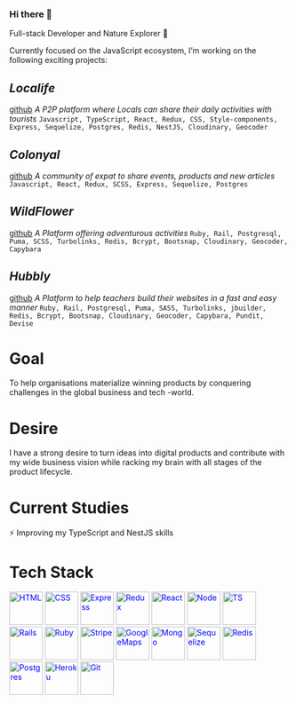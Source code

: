 ### Hi there 👋

<!--
**geuxor/geuxor** is a ✨ _special_ ✨ repository because its `README.md` (this file) appears on your GitHub profile.

Here are some ideas to get you started:

- 🔭 I’m currently working on ...
- 🌱 I’m currently learning ...
- 👯 I’m looking to collaborate on ...
- 🤔 I’m looking for help with ...
- 💬 Ask me about ...
- 📫 How to reach me: ...
- 😄 Pronouns: ...
- ⚡ Fun fact: ...
-->

Full-stack Developer and Nature Explorer 🌱

Currently focused on the JavaScript ecosystem, I’m working on the following exciting projects:

## _Localife_
[github](https://github.com/geuxor/local-life)
_A P2P platform where Locals can share their daily activities with tourists_
`Javascript, TypeScript, React, Redux, CSS, Style-components, Express, Sequelize, Postgres, Redis, NestJS, Cloudinary, Geocoder`

## _Colonyal_
[github](https://github.com/geuxor/colonyal)
_A community of expat to share events, products and new articles_
`Javascript, React, Redux, SCSS, Express, Sequelize, Postgres`

## _WildFlower_
[github](https://github.com/geuxor/wildflowerxp)
 _A Platform offering adventurous activities_
`Ruby, Rail, Postgresql, Puma, SCSS, Turbolinks, Redis, Bcrypt, Bootsnap, Cloudinary, Geocoder, Capybara`

## _Hubbly_
[github](https://github.com/RafaelFernandez/wslt)
_A Platform to help teachers build their websites in a fast and easy manner_
`Ruby, Rail, Postgresql, Puma, SASS, Turbolinks, jbuilder, Redis, Bcrypt, Bootsnap, Cloudinary, Geocoder, Capybara, Pundit, Devise`

# Goal
To help organisations materialize winning products by conquering challenges in the global business and tech -world. 

# Desire
I have a strong desire to turn ideas into digital products and contribute with my wide business vision while racking my brain with all stages of the product lifecycle.

# Current Studies
⚡ Improving my TypeScript and NestJS skills

# Tech Stack

<p float="left" style="color:blue">

<img src="https://euroamerican.dk/photo/localife/html.jpg" alt="HTML" width="60"/>
<img src="https://euroamerican.dk/photo/localife/css_resize.png" alt="CSS" width="60"/>

<img src="https://euroamerican.dk/photo/localife/express_resize.png" alt="Express" width="60"/>
<img src="https://euroamerican.dk/photo/localife/redux_resize.png" alt="Redux" width="60"/>
<img src="https://euroamerican.dk/photo/localife/react_resize.jpg" alt="React" width="60"/>
<img src="https://euroamerican.dk/photo/localife/node_resize.png" alt="Node" width="60"/>
<img src="https://euroamerican.dk/photo/localife/TS_resize.png" alt="TS" width="60"/>
<img src="https://euroamerican.dk/photo/localife/rails_resize.png" alt="Rails" width="60"/>
<img src="https://euroamerican.dk/photo/localife/ruby_resize.jpg" alt="Ruby" width="60"/>


<img src="https://euroamerican.dk/photo/localife/stripe connect_resize.jpeg" alt="Stripe" width="60"/>
<img src="https://euroamerican.dk/photo/localife/GoogleMaps_resize.png" alt="GoogleMaps" width="60"/>

<img src="https://euroamerican.dk/photo/localife/mongodb_resize.png" alt="Mongo" width="60"/>
<img src="https://euroamerican.dk/photo/localife/sequelize_resize.png" alt="Sequelize" width="60"/>
<img src="https://euroamerican.dk/photo/localife/redis_resize.png" alt="Redis" width="60"/>
<img src="https://euroamerican.dk/photo/localife/postgres_resize.jpg" alt="Postgres" width="60"/>

<img src="https://euroamerican.dk/photo/localife/heroku_resize.png" alt="Heroku" width="60"/>

<img src="https://euroamerican.dk/photo/localife/git_resize.png" alt="Git" width="60"/>
</p>
